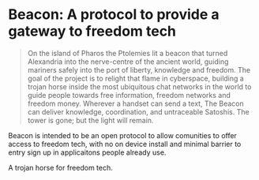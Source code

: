 # Beacon: A protocol to provide a gateway to freedom tech

> On the island of Pharos the Ptolemies lit a beacon that turned Alexandria into the nerve-centre of the ancient world, guiding mariners safely into the port of liberty, knowledge and freedom.
> The goal of the project is to relight that flame in cyberspace, building a trojan horse inside the most ubiquitous chat networks in the world to guide people towards free information, freedom networks and freedom money. 
> Wherever a handset can send a text, The Beacon can deliver knowledge, coordination, and untraceable Satoshis.
> The tower is gone; but the light will remain.

Beacon is intended to be an open protocol to allow comunities to offer access to freedom tech, with no on device install and minimal barrier to entry sign up in applicaitons people already use. 

A trojan horse for freedom tech. 
